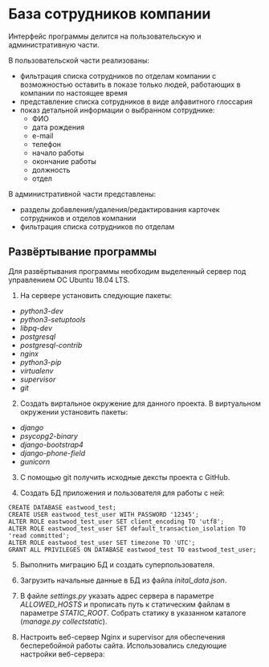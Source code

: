 # База сотрудников компании

Интерфейс программы делится на пользовательскую и административную части.

В пользовательской части реализованы:
- фильтрация списка сотрудников по отделам компании с возможностью оставить в показе только людей, работающих в компании по настоящее время
- представление списка сотрудников в виде алфавитного глоссария
- показ детальной информации о выбранном сотруднике:
    - ФИО
    - дата рождения
    - e-mail
    - телефон
    - начало работы
    - окончание работы
    - должность
    - отдел

В административной части представлены:
- разделы добавления/удаления/редактирования карточек сотрудников и отделов компании
- фильтрация списка сотрудников по отделам


## Развёртывание программы
Для развёртывания программы необходим выделенный сервер под управлением ОС Ubuntu 18.04 LTS.

1. На сервере установить следующие пакеты:
- *python3-dev*
- *python3-setuptools*
- *libpq-dev*
- *postgresql*
- *postgresql-contrib*
- *nginx*
- *python3-pip*
- *virtualenv*
- *supervisor*
- *git*

2. Создать виртальное окружение для данного проекта.
В виртуальном окружении установить пакеты:
- *django*
- *psycopg2-binary*
- *django-bootstrap4*
- *django-phone-field*
- *gunicorn* 

3. С помощью git получить исходные дексты проекта с GitHub.

4. Создать БД приложения и пользователя для работы с ней:
```
CREATE DATABASE eastwood_test;
CREATE USER eastwood_test_user WITH PASSWORD '12345';
ALTER ROLE eastwood_test_user SET client_encoding TO 'utf8';
ALTER ROLE eastwood_test_user SET default_transaction_isolation TO 'read committed';
ALTER ROLE eastwood_test_user SET timezone TO 'UTC';
GRANT ALL PRIVILEGES ON DATABASE eastwood_test TO eastwood_test_user;
```

5. Выполнить миграцию БД и создать суперпользователя.

6. Загрузить начальные данные в БД из файла *inital_data.json*.

7. В файле *settings.py* указать адрес сервера в параметре *ALLOWED_HOSTS* и прописать путь к статическим файлам в параметре *STATIC_ROOT*. Собрать статику в указанном каталоге (*manage.py collectstatic*).

8. Настроить веб-сервер Nginx и supervisor для обеспечения бесперебойной работы сайта. Использовались следующие настройки веб-сервера:
